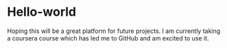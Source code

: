 # Hello-world
Hoping this will be a great platform for future projects. I am currently taking a coursera course which has led me to GitHub and am excited to use it.
